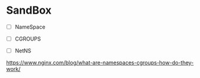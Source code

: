 # SandBox


- [ ] NameSpace
- [ ] CGROUPS
- [ ] NetNS


https://www.nginx.com/blog/what-are-namespaces-cgroups-how-do-they-work/




